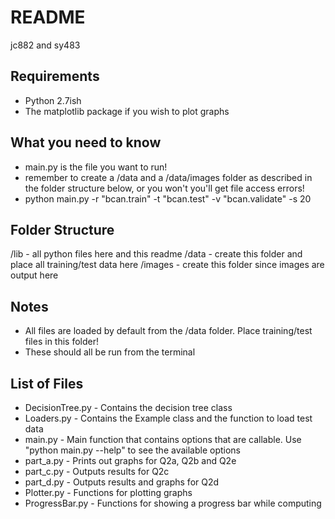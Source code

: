 README
======
jc882 and sy483

Requirements
------------
* Python 2.7ish
* The matplotlib package if you wish to plot graphs

What you need to know
---------------------
* main.py is the file you want to run!
* remember to create a /data and a /data/images folder as described in the folder structure below, or you won't you'll get file access errors!
* python main.py -r "bcan.train" -t "bcan.test" -v "bcan.validate" -s 20



Folder Structure
----------------
/lib
    - all python files here and this readme
/data
    - create this folder and place all training/test data here
  /images
      - create this folder since images are output here

Notes
-----
* All files are loaded by default from the /data folder. Place training/test files in this folder!
* These should all be run from the terminal

List of Files
-------------
* DecisionTree.py - Contains the decision tree class
* Loaders.py - Contains the Example class and the function to load test data
* main.py - Main function that contains options that are callable. Use "python main.py --help" to see the available options
* part_a.py - Prints out graphs for Q2a, Q2b and Q2e
* part_c.py - Outputs results for Q2c
* part_d.py - Outputs results and graphs for Q2d
* Plotter.py - Functions for plotting graphs
* ProgressBar.py - Functions for showing a progress bar while computing